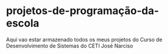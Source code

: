 # projetos-de-programação-da-escola
Aqui vao estar armazenado todos os meus projetos do Curso de Desenvolvimento de Sistemas do CETI José Narciso
